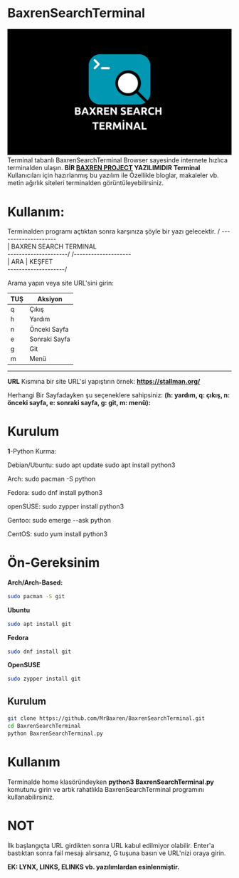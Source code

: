 
# BaxrenSearchTerminal
![BST](Logo.png)
Terminal tabanlı BaxrenSearchTerminal Browser sayesinde internete hızlıca terminalden ulaşın.
**BİR [BAXREN PROJECT](https://github.com/MrBaxren/BaxrenProject) YAZILIMIDIR**
**Terminal** Kullanıcıları için hazırlanmış bu yazılım ile Özellikle bloglar, makaleler vb. metin ağırlık siteleri terminalden görüntüleyebilirsiniz.
# Kullanım:
Terminalden programı açtıktan sonra karşınıza şöyle bir yazı gelecektir.
 / --------------------                       
|  BAXREN SEARCH TERMINAL  
 \---------------------/
 /--------------------                        
|  ARA    |  KEŞFET    
 \--------------------/

Arama yapın veya site URL'sini girin: 

| TUŞ    | Aksiyon                        |
| ------ | -------------------------------|
|  q     | Çıkış                          |
|  h     | Yardım                         |
|  n     | Önceki Sayfa                   |
|  e     | Sonraki Sayfa                  |
|  g     | Git                            |
|  m     | Menü                           |
___________________________________

**URL** Kısmına bir site URL'si yapıştırın örnek: **https://stallman.org/**

Herhangi Bir Sayfadayken şu seçeneklere sahipsiniz: 
**(h: yardım, q: çıkış, n: önceki sayfa, e: sonraki sayfa, g: git, m: menü):**

# Kurulum
**1**-Python Kurma:

Debian/Ubuntu: 
sudo apt update
sudo apt install python3

Arch:
sudo pacman -S python

Fedora:
sudo dnf install python3

openSUSE:
sudo zypper install python3

Gentoo:
sudo emerge --ask python

CentOS:
sudo yum install python3

# Ön-Gereksinim
**Arch/Arch-Based:**
```bash
sudo pacman -S git
```
**Ubuntu**
```bash
sudo apt install git
```
**Fedora**
```bash
sudo dnf install git
```
**OpenSUSE**
```bash
sudo zypper install git
```
## Kurulum
```bash
git clone https://github.com/MrBaxren/BaxrenSearchTerminal.git
cd BaxrenSearchTerminal
python BaxrenSearchTerminal.py
```


# Kullanım
Terminalde home klasöründeyken **python3 BaxrenSearchTerminal.py** komutunu girin ve artık rahatlıkla BaxrenSearchTerminal programını kullanabilirsiniz.

# **NOT**
İlk başlangıçta URL girdikten sonra URL kabul edilmiyor olabilir. Enter'a bastıktan sonra fail mesajı alırsanız, G tuşuna basın ve URL'nizi oraya girin.



**EK: LYNX, LINKS, ELINKS vb. yazılımlardan esinlenmiştir.**
